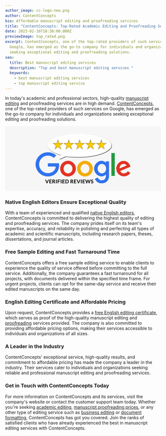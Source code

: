 ```yaml
---
author_image: cc-logo-new.png
author: ContentConcepts
bio: Affordable manuscript editing and proofreading services
title: "ContentConcepts: Top-Rated Academic Editing and Proofreading Services"
date: 2023-02-16T18:30:00.000Z
previewImage: top_rated.png
excerpt: ContentConcepts, one of the top-rated providers of such services on
  Google, has emerged as the go-to company for individuals and organizations
  seeking exceptional editing and proofreading solutions.
seo:
  title: Best manuscript editing services
  description: "Top and best manuscript editing services "
  keywords:
    - best manuscript editing services
    - top manuscript editing service
---
```

In today's academic and professional sectors, high-quality [manuscript editing](https://contentconcepts.in/services/academic_editing/manuscript_editing) and proofreading services are in high demand. [ContentConcepts](https://contentconcepts.in/), one of the top-rated providers of such services on Google, has emerged as the go-to company for individuals and organizations seeking exceptional editing and proofreading solutions.

![Google reviews top rated](top_rated.png "Best manuscript editing service")

### Native English Editors Ensure Exceptional Quality

With a team of experienced and qualified [native English editors](https://contentconcepts.in/about/), ContentConcepts is committed to delivering the highest quality of editing and proofreading services. The company prides itself on its team's expertise, accuracy, and reliability in polishing and perfecting all types of academic and scientific manuscripts, including research papers, theses, dissertations, and journal articles.

### Free Sample Editing and Fast Turnaround Time

ContentConcepts offers a free sample editing service to enable clients to experience the quality of service offered before committing to the full service. Additionally, the company guarantees a fast turnaround for all projects, with documents delivered within the specified time frame. For urgent projects, clients can opt for the same-day service and receive their edited manuscripts on the same day.

### English Editing Certificate and Affordable Pricing

Upon request, ContentConcepts provides a [free English editing certificate](https://contentconcepts.in/blog/free-english-editing-certificate/), which serves as proof of the high-quality manuscript editing and [proofreading](https://contentconcepts.in/services/academic_editing/proofreading_service) services provided. The company is also committed to providing affordable pricing options, making their services accessible to individuals and organizations of all sizes.

### A Leader in the Industry

ContentConcepts' exceptional service, high-quality results, and commitment to affordable pricing has made the company a leader in the industry. Their services cater to individuals and organizations seeking reliable and professional manuscript editing and proofreading services.

### Get in Touch with ContentConcepts Today

For more information on ContentConcepts and its services, visit the company's website or contact the customer support team today. Whether you're seeking [academic editing](https://contentconcepts.in/services/academic_editing), [manuscript proofreading prices](https://contentconcepts.in/pricing/#pricing), or any other type of editing service such as [business editing](https://contentconcepts.in/services/business_editing/business_proposal) or [document formatting](https://contentconcepts.in/services/business_editing/document_formatting), ContentConcepts has got you covered. Join the ranks of satisfied clients who have already experienced the best in manuscript editing services with ContentConcepts.
